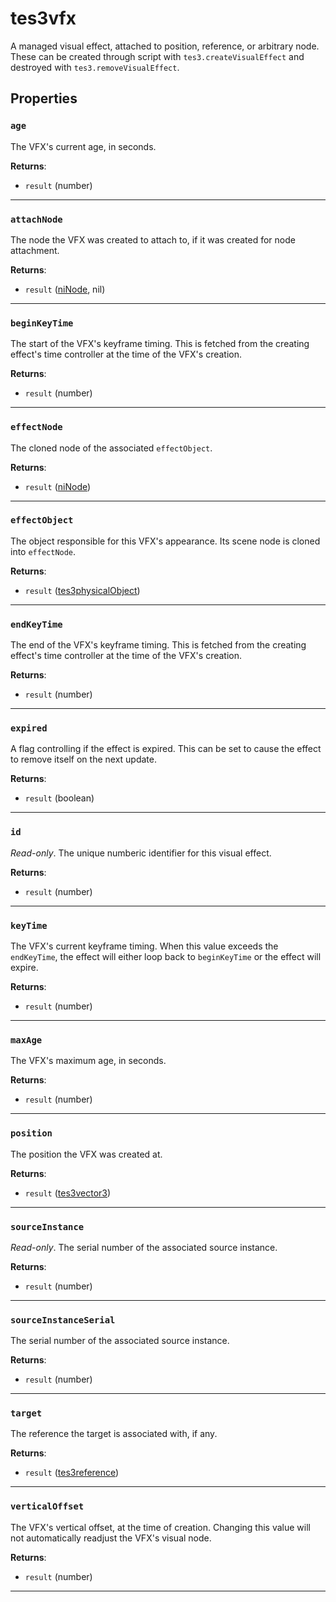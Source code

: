 # tes3vfx

A managed visual effect, attached to position, reference, or arbitrary node. These can be created through script with `tes3.createVisualEffect` and destroyed with `tes3.removeVisualEffect`.

## Properties

### `age`

The VFX's current age, in seconds.

**Returns**:

* `result` (number)

***

### `attachNode`

The node the VFX was created to attach to, if it was created for node attachment.

**Returns**:

* `result` ([niNode](../../types/niNode), nil)

***

### `beginKeyTime`

The start of the VFX's keyframe timing. This is fetched from the creating effect's time controller at the time of the VFX's creation.

**Returns**:

* `result` (number)

***

### `effectNode`

The cloned node of the associated `effectObject`.

**Returns**:

* `result` ([niNode](../../types/niNode))

***

### `effectObject`

The object responsible for this VFX's appearance. Its scene node is cloned into `effectNode`.

**Returns**:

* `result` ([tes3physicalObject](../../types/tes3physicalObject))

***

### `endKeyTime`

The end of the VFX's keyframe timing. This is fetched from the creating effect's time controller at the time of the VFX's creation.

**Returns**:

* `result` (number)

***

### `expired`

A flag controlling if the effect is expired. This can be set to cause the effect to remove itself on the next update.

**Returns**:

* `result` (boolean)

***

### `id`

*Read-only*. The unique numberic identifier for this visual effect.

**Returns**:

* `result` (number)

***

### `keyTime`

The VFX's current keyframe timing. When this value exceeds the `endKeyTime`, the effect will either loop back to `beginKeyTime` or the effect will expire.

**Returns**:

* `result` (number)

***

### `maxAge`

The VFX's maximum age, in seconds. 

**Returns**:

* `result` (number)

***

### `position`

The position the VFX was created at.

**Returns**:

* `result` ([tes3vector3](../../types/tes3vector3))

***

### `sourceInstance`

*Read-only*. The serial number of the associated source instance.

**Returns**:

* `result` (number)

***

### `sourceInstanceSerial`

The serial number of the associated source instance.

**Returns**:

* `result` (number)

***

### `target`

The reference the target is associated with, if any.

**Returns**:

* `result` ([tes3reference](../../types/tes3reference))

***

### `verticalOffset`

The VFX's vertical offset, at the time of creation. Changing this value will not automatically readjust the VFX's visual node.

**Returns**:

* `result` (number)

***

